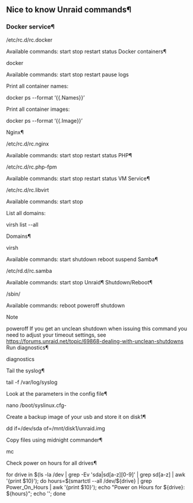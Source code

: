 ## Nice to know Unraid commands¶
### Docker service¶

/etc/rc.d/rc.docker <command>

Available commands: start stop restart status
Docker containers¶

docker <command> <containername>

Available commands: start stop restart pause logs

Print all container names:

docker ps --format ‘{{.Names}}’

Print all container images:

docker ps --format ‘{{.Image}}’

Nginx¶

/etc/rc.d/rc.nginx <command>

Available commands: start stop restart status
PHP¶

/etc/rc.d/rc.php-fpm <command>

Available commands: start stop restart status
VM Service¶

/etc/rc.d/rc.libvirt <command>

Available commands: start stop

List all domains:

virsh list --all

Domains¶

virsh <command> <domain>

Available commands: start shutdown reboot suspend
Samba¶

/etc/rd.d/rc.samba <command>

Available commands: start stop
Unraid¶
Shutdown/Reboot¶

/sbin/<command>

Available commands: reboot poweroff shutdown

Note

poweroff If you get an unclean shutdown when issuing this command you need to adjust your timeout settings, see https://forums.unraid.net/topic/69868-dealing-with-unclean-shutdowns
Run diagnostics¶

diagnostics

Tail the syslog¶

tail -f /var/log/syslog

Look at the parameters in the config file¶

nano /boot/syslinux.cfg-

Create a backup image of your usb and store it on disk1¶

dd if=/dev/sda of=/mnt/disk1/unraid.img

Copy files using midnight commander¶

mc

Check power on hours for all drives¶

for drive in $(ls -la /dev | grep -Ev 'sda|sd[a-z][0-9]' | grep sd[a-z] | awk '{print $10}'); do hours=$(smartctl --all /dev/${drive} | grep Power_On_Hours | awk '{print $10}'); echo "Power on Hours for ${drive}: ${hours}"; echo ''; done


